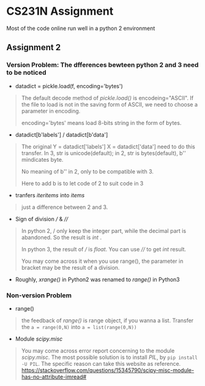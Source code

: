 # CS231N Assignment 
Most of the code online run well in a python 2 environment

## Assignment 2 
### Version Problem: The dfferences bewteen python 2 and 3 need to be noticed 
* datadict = pickle.load(f, encoding='bytes')
> The default decode method of *pickle.load()* is encodeing="ASCII". If the file to load is not in the saving form of ASCII, we need to choose a parameter in encoding. 
> 
> encoding='bytes' means load 8-bits string in the form of bytes. 
* datadict[b'labels'] /  datadict[b'data']
> The original Y = datadict['labels'] X = datadict['data'] need to do this transfer. In 3, str is unicode(default); in 2, str is bytes(default), b'' mindicates byte.
> 
> No meaning of b'' in 2, only to be compatible with 3. 
> 
> Here to add b is to let code of 2 to suit code in 3 
* tranfers *iteritems* into *items*
> just a difference between 2 and 3. 
* Sign of division */* & *//*
> In python 2, / only keep the integer part, while the decimal part is abandoned. So the result is *int* . 
> 
> In python 3,  the result of */* is *float*. You can use *//* to get *int* result. 
> 
> You may come across it when you use range(), the parameter in bracket may be the result of a division. 
* Roughly, *xrange()* in Python2 was renamed to *range()* in Python3


### Non-version Problem
* range()
> the feedback of *range()* is range object, if you wanna a list. Transfer the `a = range(0,N)` into `a = list(range(0,N))`
* Module *scipy.misc*
> You may come across error report concerning to the module *scipy.misc*. The most possible solution is to install *PIL*, by `pip install -U PIL`. The specific reason can take this website as reference.  https://stackoverflow.com/questions/15345790/scipy-misc-module-has-no-attribute-imread#